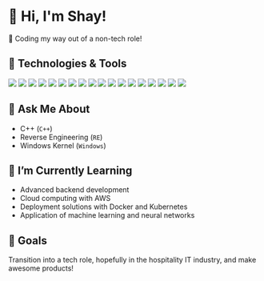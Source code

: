 # 👋 Hi, I'm Shay!

🚀 Coding my way out of a non-tech role!

## 🔧 Technologies & Tools
![](https://img.shields.io/badge/Code-C++-blueviolet)
![](https://img.shields.io/badge/Code-Python-blue)
![](https://img.shields.io/badge/Code-Flask-lightgrey)
![](https://img.shields.io/badge/Code-Node.js-brightgreen)
![](https://img.shields.io/badge/Code-Rust-orange)
![](https://img.shields.io/badge/Code-Electron-2b2e3b)
![](https://img.shields.io/badge/Frontend-React.js-blue)
![](https://img.shields.io/badge/Frontend-Typescript-3178c6)
![](https://img.shields.io/badge/Frontend-HTML5-e34c26)
![](https://img.shields.io/badge/Database-MongoDB-green)
![](https://img.shields.io/badge/Cloud-AWS-yellow)
![](https://img.shields.io/badge/Tools-Linux-fcc624)
![](https://img.shields.io/badge/Tools-VS_Code_Insiders-007acc)
![](https://img.shields.io/badge/Tools-Docker-2496ed)
![](https://img.shields.io/badge/Tools-GitHub-181717)
![](https://img.shields.io/badge/Tools-Git-f05032)
![](https://img.shields.io/badge/Tools-Trello-0079bf)
![](https://img.shields.io/badge/Tools-Jenkins-d24939)

## 🤖 Ask Me About
- C++ (`C++`)
- Reverse Engineering (`RE`)
- Windows Kernel (`Windows`)

## 🌱 I’m Currently Learning
- Advanced backend development
- Cloud computing with AWS
- Deployment solutions with Docker and Kubernetes
- Application of machine learning and neural networks 

## 🎯 Goals
Transition into a tech role, hopefully in the hospitality IT industry, and make awesome products!
